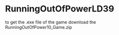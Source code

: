 # RunningOutOfPowerLD39

to get the .exe file of the game download the RunningOutOfPower10_Game.zip
